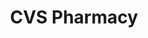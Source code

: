 ---
title: "CVS Pharmacy"
url: /chandler/cvs-pharmacy-east-chandler-heights-road/
shop: Drogerie
---